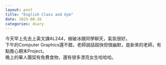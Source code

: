 ```yaml
---
layout: post
title: "English Class and Gym"
date: 2025-08-26
categories: diary
---
```

今天早上先去上英文課AL244，做破冰跟同學聊天，氣氛很好。  
下午的Computer Graphics還不錯，老師說話超快但很幽默，是新來的老師，有點擔心期末Project。  
晚上的華人團契有免費食物，還有很多漂亮女生哈哈哈。
